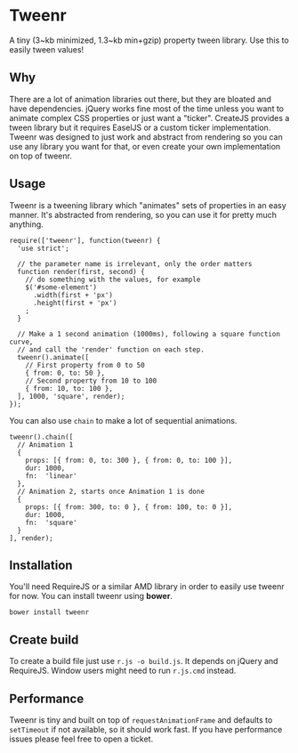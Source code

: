 # Tweenr
A tiny (3~kb minimized, 1.3~kb min+gzip) property tween library. Use this to
easily tween values!

## Why
There are a lot of animation libraries out there, but they are bloated and have
dependencies. jQuery works fine most of the time unless you want to animate
complex CSS properties or just want a "ticker". CreateJS provides a tween
library but it requires EaselJS or a custom ticker implementation. Tweenr was
designed to just work and abstract from rendering so you can use any library you
want for that, or even create your own implementation on top of tweenr.

## Usage
Tweenr is a tweening library which "animates" sets of properties in an easy
manner. It's abstracted from rendering, so you can use it for pretty much
anything.

    require(['tweenr'], function(tweenr) {
      'use strict';

      // the parameter name is irrelevant, only the order matters
      function render(first, second) {
        // do something with the values, for example
        $('#some-element')
          .width(first + 'px')
          .height(first + 'px')
        ;
      }

      // Make a 1 second animation (1000ms), following a square function curve,
      // and call the 'render' function on each step.
      tweenr().animate([
        // First property from 0 to 50
        { from: 0, to: 50 },
        // Second property from 10 to 100
        { from: 10, to: 100 },
      ], 1000, 'square', render);
    });

You can also use `chain` to make a lot of sequential animations.

    tweenr().chain([
      // Animation 1
      { 
        props: [{ from: 0, to: 300 }, { from: 0, to: 100 }],
        dur: 1000,
        fn:  'linear'
      },
      // Animation 2, starts once Animation 1 is done
      { 
        props: [{ from: 300, to: 0 }, { from: 100, to: 0 }],
        dur: 1000,
        fn:  'square'
      }
    ], render);

## Installation
You'll need RequireJS or a similar AMD library in order to easily use tweenr for
now. You can install tweenr using **bower**.

    bower install tweenr

## Create build 
To create a build file just use `r.js -o build.js`. It depends on jQuery and
RequireJS. Window users might need to run `r.js.cmd` instead.

## Performance
Tweenr is tiny and built on top of `requestAnimationFrame` and defaults to
`setTimeout` if not available, so it should work fast. If you have performance
issues please feel free to open a ticket.
